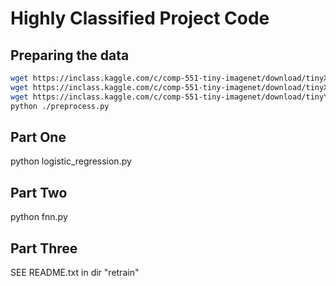 # Highly Classified Project Code

## Preparing the data

```bash
wget https://inclass.kaggle.com/c/comp-551-tiny-imagenet/download/tinyX.npy
wget https://inclass.kaggle.com/c/comp-551-tiny-imagenet/download/tinyX_test.npy
wget https://inclass.kaggle.com/c/comp-551-tiny-imagenet/download/tinyY.npy
python ./preprocess.py
```

## Part One

python logistic_regression.py

## Part Two

python fnn.py

## Part Three

SEE README.txt in dir "retrain"
